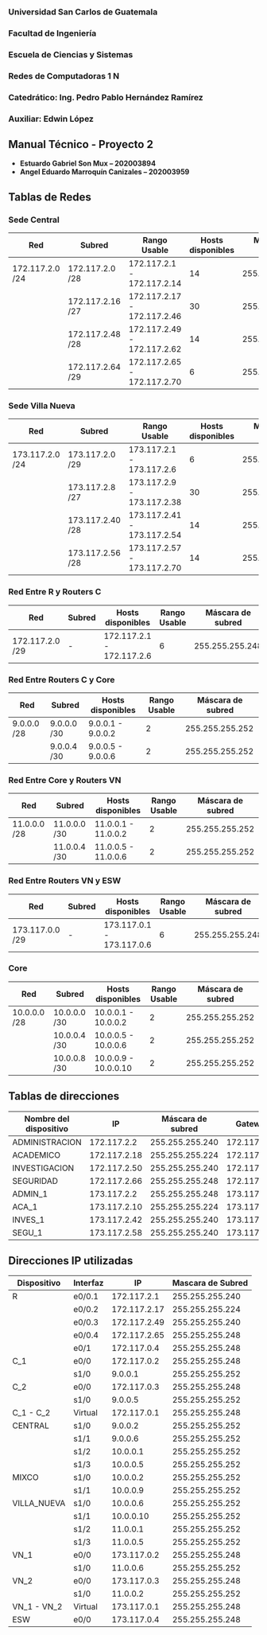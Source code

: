 ### **Universidad San Carlos de Guatemala**
### **Facultad de Ingeniería**
### **Escuela de Ciencias y Sistemas**
### **Redes de Computadoras 1 N**
### **Catedrático: Ing. Pedro Pablo Hernández Ramírez**
### **Auxiliar: Edwin López**

## **Manual Técnico - Proyecto 2**

- **Estuardo Gabriel Son Mux – 202003894**
- **Angel Eduardo Marroquín Canizales – 202003959**

## **Tablas de Redes**
### **Sede Central**
| Red | Subred | Rango Usable | Hosts disponibles | Máscara de subred | Gateway | VLAN |
|-----|--------|--------------|------------------|-------------------|---------|------|
| 172.117.2.0 /24 | 172.117.2.0 /28 | 172.117.2.1 - 172.117.2.14 | 14 | 255.255.255.240 | 172.117.2.1 | 17 |
|| 172.117.2.16 /27 | 172.117.2.17 - 172.117.2.46 | 30 | 255.255.255.224 | 172.117.2.17 | 37 | 
|| 172.117.2.48 /28 | 172.117.2.49 - 172.117.2.62 | 14 | 255.255.255.240 | 172.117.2.49 | 47 |
|| 172.117.2.64 /29 | 172.117.2.65 - 172.117.2.70 | 6 | 255.255.255.248 | 172.117.2.65 | 27 |   

### **Sede Villa Nueva**
| Red | Subred | Rango Usable | Hosts disponibles | Máscara de subred | Gateway | VLAN |
|-----|--------|--------------|-------------------|-------------------|---------|------|
| 173.117.2.0 /24 | 173.117.2.0 /29 | 173.117.2.1 - 173.117.2.6 | 6 | 255.255.255.248 | 172.117.2.1 | 17 |
| | 173.117.2.8 /27 | 173.117.2.9 - 173.117.2.38 | 30 | 255.255.255.224 | 172.117.2.9 | 37 |
| | 173.117.2.40 /28 | 173.117.2.41 - 173.117.2.54 | 14 | 255.255.255.240 | 172.117.2.41 | 57 |
| | 173.117.2.56 /28 | 173.117.2.57 - 173.117.2.70 | 14 | 255.255.255.240 | 172.117.2.57 | 27 |


### **Red Entre R y Routers C**
| Red | Subred | Hosts disponibles |  Rango Usable | Máscara de subred |
|-----|--------|-------------------|---------------|-------------------|
| 172.117.2.0 /29 | - | 172.117.2.1 - 172.117.2.6 | 6 | 255.255.255.248 |
 
### **Red Entre Routers C y Core**
| Red | Subred | Hosts disponibles |  Rango Usable | Máscara de subred |
|-----|--------|-------------------|---------------|-------------------|
| 9.0.0.0 /28 | 9.0.0.0 /30 | 9.0.0.1 - 9.0.0.2 | 2 | 255.255.255.252 |
| | 9.0.0.4 /30 | 9.0.0.5 - 9.0.0.6 | 2 | 255.255.255.252 |

### **Red Entre Core y Routers VN**
| Red | Subred | Hosts disponibles |  Rango Usable | Máscara de subred |
|-----|--------|-------------------|---------------|-------------------|
| 11.0.0.0 /28 | 11.0.0.0 /30 | 11.0.0.1 - 11.0.0.2 | 2 | 255.255.255.252 |
| | 11.0.0.4 /30 | 11.0.0.5 - 11.0.0.6 | 2 | 255.255.255.252 |

### **Red Entre Routers VN y ESW**
| Red | Subred | Hosts disponibles |  Rango Usable | Máscara de subred |
|-----|--------|-------------------|---------------|-------------------|
| 173.117.0.0 /29 | - | 173.117.0.1 - 173.117.0.6 | 6 | 255.255.255.248 |

### **Core**
| Red | Subred | Hosts disponibles |  Rango Usable | Máscara de subred |
|-----|--------|-------------------|---------------|-------------------|
| 10.0.0.0 /28 | 10.0.0.0 /30 | 10.0.0.1 - 10.0.0.2 | 2 | 255.255.255.252 |
| | 10.0.0.4 /30 | 10.0.0.5 - 10.0.0.6 | 2 | 255.255.255.252 |
| | 10.0.0.8 /30 | 10.0.0.9 - 10.0.0.10 | 2 | 255.255.255.252 |

## **Tablas de direcciones**

| Nombre del dispositivo | IP   | Máscara de subred | Gateway | VLAN |
|------------------------|------|-------------------|---------|------|
|ADMINISTRACION|172.117.2.2|255.255.255.240|172.117.2.1|37|
|ACADEMICO|172.117.2.18|255.255.255.224|172.117.2.17|17|
|INVESTIGACION|172.117.2.50|255.255.255.240|172.117.2.49|27|
|SEGURIDAD|172.117.2.66|255.255.255.248|172.117.2.65|47|
|ADMIN_1|173.117.2.2|255.255.255.248|173.117.2.1|17|
|ACA_1|173.117.2.10|255.255.255.224|173.117.2.9|37|
|INVES_1|173.117.2.42|255.255.255.240|173.117.2.41|57|
|SEGU_1|173.117.2.58|255.255.255.240|173.117.2.57|27|

## **Direcciones IP utilizadas**
| Dispositivo | Interfaz | IP | Mascara de Subred |
| ----------- | -------- | -- | --------- |
| R | e0/0.1 | 172.117.2.1 | 255.255.255.240 |
|  | e0/0.2 | 172.117.2.17 | 255.255.255.224 |
|  | e0/0.3 | 172.117.2.49 | 255.255.255.240 |
|  | e0/0.4 | 172.117.2.65 | 255.255.255.248 |
| | e0/1 | 172.117.0.4 | 255.255.255.248 |
| C_1 | e0/0 | 172.117.0.2 | 255.255.255.248 |
| | s1/0 | 9.0.0.1 | 255.255.255.252 |
| C_2 | e0/0 | 172.117.0.3 | 255.255.255.248 |
| | s1/0 | 9.0.0.5 | 255.255.255.252 |
| C_1 - C_2 | Virtual | 172.117.0.1 | 255.255.255.248 |
| CENTRAL | s1/0 | 9.0.0.2 | 255.255.255.252 |
| | s1/1 | 9.0.0.6 | 255.255.255.252 |
| | s1/2 | 10.0.0.1 | 255.255.255.252 |
| | s1/3 | 10.0.0.5 | 255.255.255.252 |
| MIXCO | s1/0 | 10.0.0.2 | 255.255.255.252 |
| | s1/1 | 10.0.0.9 | 255.255.255.252 |
| VILLA_NUEVA | s1/0 | 10.0.0.6 | 255.255.255.252 |
| | s1/1 | 10.0.0.10 | 255.255.255.252 |
| | s1/2 | 11.0.0.1 | 255.255.255.252 |
| | s1/3 | 11.0.0.5 | 255.255.255.252 |
| VN_1 | e0/0 | 173.117.0.2 | 255.255.255.248 |
| | s1/0 | 11.0.0.6 | 255.255.255.252 |
| VN_2 | e0/0 | 173.117.0.3 | 255.255.255.248 |
| | s1/0 | 11.0.0.2 | 255.255.255.252 |
| VN_1 - VN_2 | Virtual | 173.117.0.1 | 255.255.255.248 |
| ESW | e0/0 | 173.117.0.4 | 255.255.255.248 |